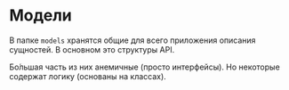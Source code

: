 # Модели

В папке `models` хранятся общие для всего приложения описания сущностей. В основном это структуры API.

Бо́льшая часть из них анемичные (просто интерфейсы). Но некоторые содержат логику (основаны на классах).
